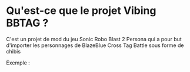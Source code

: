<p align="center">
  <h1>
    Qu'est-ce que le projet Vibing BBTAG ?
  </h1>
</p>

C'est un projet de mod du jeu Sonic Robo Blast 2 Persona qui a pour but d'importer les personnages de BlazeBlue Cross Tag Battle sous forme de chibis 

Exemple : 

